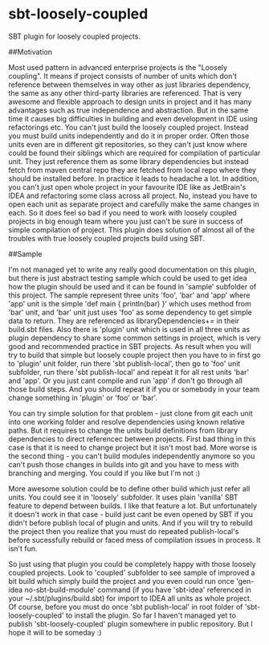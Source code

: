 sbt-loosely-coupled
===================

SBT plugin for loosely coupled projects.

##Motivation

Most used pattern in advanced enterprise projects is the "Loosely coupling". It means if project consists of number of units which don't reference between themselves in way other as just libraries dependency, the same as any other third-party libraries are referenced. That is very awesome and flexible approach to design units in project and it has many advantages such as true independence and abstraction. But in the same time it causes big difficulties in building and even development in IDE using refactorings etc. You can't just build the loosely coupled project. Instead you must build units independently and do it in proper order. Often those units even are in different git repositories, so they can't just know where could be found their siblings which are required for compilation of particular unit. They just reference them as some library dependencies but instead fetch from maven central repo they are fetched from local repo where they should be installed before. In practice it leads to headache a lot. In addition, you can't just open whole project in your favourite IDE like as JetBrain's IDEA and refactoring some class across all project. No, instead you have to open each unit as separate project and carefully make the same changes in each. So it does feel so bad if you need to work with loosely coupled projects in big enough team where you just can't be sure in success of simple compilation of project. This plugin does solution of almost all of the troubles with true loosely coupled projects build using SBT.

##Sample

I'm not managed yet to write any really good documentation on this plugin, but there is just abstract testing sample which could be used to get idea how the plugin should be used and it can be found in 'sample' subfolder of this project. The sample represent three units 'foo', 'bar' and 'app' where 'app' unit is the simple 'def main { println(bar) }' which uses method from 'bar' unit, and 'bar' unit just uses 'foo' as some dependency to get simple data to return. They are referenced as libraryDependencies+= in their build.sbt files. Also there is 'plugin' unit which is used in all three units as plugin dependency to share some common settings in project, which is very good and recommended practice in SBT projects. As result when you will try to build that simple but loosely couple project then you have to in first go to 'plugin' unit folder, run there 'sbt publish-local', then go to 'foo' unit subfolder, run there 'sbt publish-local' and repeat it for all rest units 'bar' and 'app'. Or you just cant compile and run 'app' if don't go through all those build steps. And you should repeat it if you or somebody in your team change something in 'plugin' or 'foo' or 'bar'.

You can try simple solution for that problem - just clone from git each unit into one working folder and resolve dependencies using known relative paths. But it requires to change the units build definitions from library dependencies to direct referencec between projects. First bad thing in this case is that it is need to change project but it isn't most bad. More worse is the second thing - you can't build modules independently anymore so you can't push those changes in builds into git and you have to mess with branching and merging. You could if you like but I'm not :)

More awesome solution could be to define other build which just refer all units. You could see it in 'loosely' subfolder. It uses plain 'vanilla' SBT feature to depend between builds. I like that feature a lot. But unfortunately it doesn't work in that case - build just cant be even opened by SBT if you didn't before publish local of plugin and units. And if you will try to rebuild the project then you realize that you must do repeated publish-local's before sucessfully rebuild or faced mess of compilation issues in process. It isn't fun.

So just using that plugin you could be completely happy with those loosely coupled projects. Look to 'coupled' subfolder to see sample of improved a bit build which simply build the project and you even could run once 'gen-idea no-sbt-build-module' command (if you have 'sbt-idea' referenced in your ~/.sbt/plugins/build.sbt) for import to IDEA all units as whole project. Of course, before you must do once 'sbt publish-local' in root folder of 'sbt-loosely-coupled' to install the plugin. So far I haven't managed yet to publish 'sbt-loosely-coupled' plugin somewhere in public repository. But I hope it will to be someday :)


